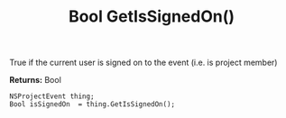 ﻿---
uid: crmscript_ref_NSProjectEvent_GetIsSignedOn
title: Bool GetIsSignedOn()
intellisense: NSProjectEvent.GetIsSignedOn
keywords: NSProjectEvent, GetIsSignedOn
so.topic: reference
---

True if the current user is signed on to the event (i.e. is project member)

**Returns:** Bool


```crmscript
NSProjectEvent thing;
Bool isSignedOn  = thing.GetIsSignedOn();
```


